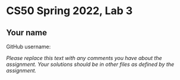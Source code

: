 # CS50 Spring 2022, Lab 3
## Your name

GitHub username:

*Please replace this text with any comments you have about the assignment.  Your solutions should be in other files as defined by the assignment.*
